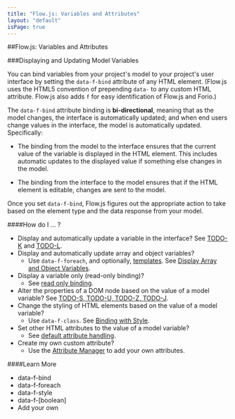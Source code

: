 ```yaml
---
title: "Flow.js: Variables and Attributes"
layout: "default"
isPage: true
---
```


##Flow.js: Variables and Attributes 

###Displaying and Updating Model Variables


You can bind variables from your project's model to your project's user interface by setting the `data-f-bind` attribute of any HTML element. (Flow.js uses the HTML5 convention of prepending `data-` to any custom HTML attribute. Flow.js also adds `f` for easy identification of Flow.js and Forio.)

The `data-f-bind` attribute binding is **bi-directional**, meaning that as the model changes, the interface is automatically updated; and when end users change values in the interface, the model is automatically updated. Specifically:

* The binding from the model to the interface ensures that the current value of the variable is displayed in the HTML element. This includes automatic updates to the displayed value if something else changes in the model. 

* The binding from the interface to the model ensures that if the HTML element is editable, changes are sent to the model.

Once you set `data-f-bind`, Flow.js figures out the appropriate action to take based on the element type and the data response from your model.

####How do I ... ?

* Display and automatically update a variable in the interface? See [TODO-K](TODO) and [TODO-L](TODO).
* Display and automatically update array and object variables? 
	* Use `data-f-foreach`, and optionally, [templates](../#templates). See [Display Array and Object Variables](../generated/dom/attributes/foreach/default-foreach-attr/).
* Display a variable only (read-only binding)? 
	* See [read only binding](../generated/dom/attributes/default-attr/).
* Alter the properties of a DOM node based on the value of a model variable? See [TODO-S, TODO-U, TODO-Z, TODO-J](TODO-Questions).
* Change the styling of HTML elements based on the value of a model variable? 
	* Use `data-f-class`. See [Binding with Style](../generated/dom/attributes/class-attr/).
* Set other HTML attributes to the value of a model variable?
	* See [default attribute handling](../generated/dom/attributes/default-attr/). 
* Create my own custom attribute? 
	* Use the [Attribute Manager](../generated/dom/attributes/attribute-manager/) to add your own attributes.


####Learn More

* data-f-bind
* data-f-foreach
* data-f-style
* data-f-[boolean]
* Add your own

